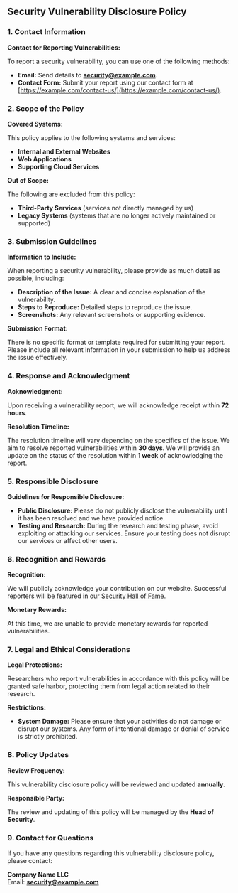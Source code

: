 ## Security Vulnerability Disclosure Policy

### 1. Contact Information

**Contact for Reporting Vulnerabilities:**

To report a security vulnerability, you can use one of the following methods:
- **Email:** Send details to **security@example.com**.
- **Contact Form:** Submit your report using our contact form at [https://example.com/contact-us/](https://example.com/contact-us/).

### 2. Scope of the Policy

**Covered Systems:**

This policy applies to the following systems and services:
- **Internal and External Websites**
- **Web Applications**
- **Supporting Cloud Services**

**Out of Scope:**

The following are excluded from this policy:
- **Third-Party Services** (services not directly managed by us)
- **Legacy Systems** (systems that are no longer actively maintained or supported)

### 3. Submission Guidelines

**Information to Include:**

When reporting a security vulnerability, please provide as much detail as possible, including:
- **Description of the Issue:** A clear and concise explanation of the vulnerability.
- **Steps to Reproduce:** Detailed steps to reproduce the issue.
- **Screenshots:** Any relevant screenshots or supporting evidence.

**Submission Format:**

There is no specific format or template required for submitting your report. Please include all relevant information in your submission to help us address the issue effectively.

### 4. Response and Acknowledgment

**Acknowledgment:**

Upon receiving a vulnerability report, we will acknowledge receipt within **72 hours**.

**Resolution Timeline:**

The resolution timeline will vary depending on the specifics of the issue. We aim to resolve reported vulnerabilities within **30 days**. We will provide an update on the status of the resolution within **1 week** of acknowledging the report.

### 5. Responsible Disclosure

**Guidelines for Responsible Disclosure:**

- **Public Disclosure:** Please do not publicly disclose the vulnerability until it has been resolved and we have provided notice.
- **Testing and Research:** During the research and testing phase, avoid exploiting or attacking our services. Ensure your testing does not disrupt our services or affect other users.

### 6. Recognition and Rewards

**Recognition:**

We will publicly acknowledge your contribution on our website. Successful reporters will be featured in our [Security Hall of Fame](https://example.com/about/security-hall-of-fame).

**Monetary Rewards:**

At this time, we are unable to provide monetary rewards for reported vulnerabilities.

### 7. Legal and Ethical Considerations

**Legal Protections:**

Researchers who report vulnerabilities in accordance with this policy will be granted safe harbor, protecting them from legal action related to their research.

**Restrictions:**

- **System Damage:** Please ensure that your activities do not damage or disrupt our systems. Any form of intentional damage or denial of service is strictly prohibited.

### 8. Policy Updates

**Review Frequency:**

This vulnerability disclosure policy will be reviewed and updated **annually**.

**Responsible Party:**

The review and updating of this policy will be managed by the **Head of Security**.

### 9. Contact for Questions

If you have any questions regarding this vulnerability disclosure policy, please contact:

**Company Name LLC**  
Email: **security@example.com**
